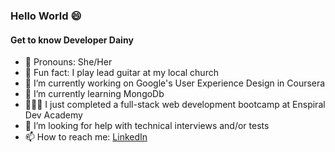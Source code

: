 ### Hello World 😄 

#### Get to know Developer Dainy

- 👯 Pronouns: She/Her
- 🎸 Fun fact: I play lead guitar at my local church
- 🔭 I’m currently working on Google's User Experience Design in Coursera
- 🌱 I’m currently learning MongoDb
- 👩🏽‍🎓 I just completed a full-stack web development bootcamp at Enspiral Dev Academy
- 🤔 I’m looking for help with technical interviews and/or tests
- 📫 How to reach me: <a href="https://www.linkedin.com/in/developerdainy" target="-blank">LinkedIn

